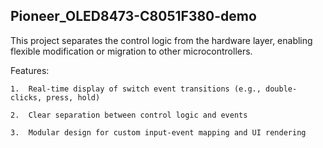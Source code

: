 ## Pioneer_OLED8473-C8051F380-demo
This project separates the control logic from the hardware layer, enabling flexible modification or migration to other microcontrollers.

Features:

    1.  Real-time display of switch event transitions (e.g., double-clicks, press, hold)
    
    2.  Clear separation between control logic and events
    
    3.  Modular design for custom input-event mapping and UI rendering 


